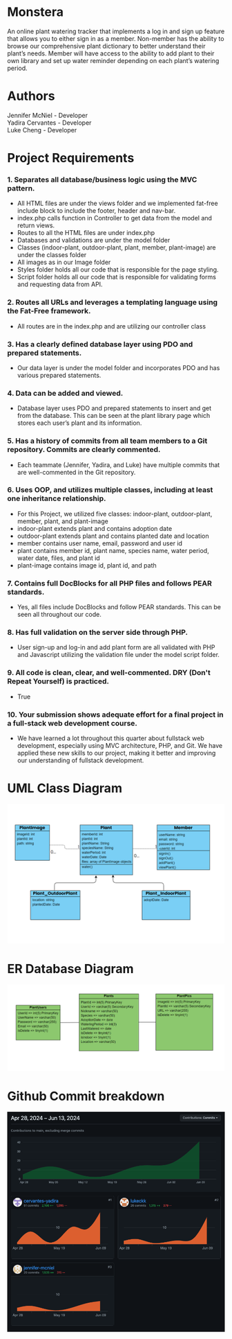 <h1>Monstera</h1>
An online plant watering tracker that implements a log in and sign up feature that allows you to either sign in as a member. Non-member has the ability to browse our comprehensive plant dictionary to better understand their plant’s needs. Member will have access to the ability to add plant to their own library and set up water reminder depending on each plant’s watering period.

<h1>Authors</h1>

Jennifer McNiel - Developer  
Yadira Cervantes - Developer  
Luke Cheng - Developer

<h1>Project Requirements</h1>

<h3>1. Separates all database/business logic using the MVC pattern.</h3>

<ul>
    <li>All HTML files are under the views folder and we implemented fat-free include block to include the footer, header and nav-bar.</li>
    <li>index.php calls function in Controller to get data from the model and return views.</li>
    <li>Routes to all the HTML files are under index.php</li>
    <li>Databases and validations are under the model folder</li>
    <li>Classes (indoor-plant, outdoor-plant, plant, member, plant-image) are under the classes folder</li>
    <li>All images as in our Image folder</li>
    <li>Styles folder holds all our code that is responsible for the page styling.</li>
    <li>Script folder holds all our code that is responsible for validating forms and requesting data from API.</li>
</ul>

<h3>2. Routes all URLs and leverages a templating language using the Fat-Free framework.</h3>

<ul>
    <li>All routes are in the index.php and are utilizing our controller class</li>
</ul>

<h3>3. Has a clearly defined database layer using PDO and prepared statements.</h3>

<ul>
    <li>Our data layer is under the model folder and incorporates PDO and has various prepared statements.</li>
</ul>

<h3>4. Data can be added and viewed.</h3>

<ul>
    <li>Database layer uses PDO and prepared statements to insert and get from the database. This can be seen at the plant library page which stores each user’s plant and its information.</li>
</ul>

<h3>5. Has a history of commits from all team members to a Git repository. Commits are clearly commented.</h3>

<ul>
    <li>Each teammate (Jennifer, Yadira, and Luke) have multiple commits that are well-commented in the Git repository.</li>
</ul>

<h3>6. Uses OOP, and utilizes multiple classes, including at least one inheritance relationship.</h3>

<ul>
    <li>For this Project, we utilized five classes: indoor-plant, outdoor-plant, member, plant, and plant-image</li>
    <li>indoor-plant extends plant and contains adoption date</li>
    <li>outdoor-plant extends plant and contains planted date and location</li>
    <li>member contains user name, email, password and user id</li>
    <li>plant contains member id, plant name, species name, water period, water date, files, and plant id</li>
    <li>plant-image contains image id, plant id, and path</li>
</ul>

<h3>7. Contains full DocBlocks for all PHP files and follows PEAR standards.</h3>

<ul>
    <li>Yes, all files include DocBlocks and follow PEAR standards. This can be seen all throughout our code.</li>
</ul>

<h3>8. Has full validation on the server side through PHP.</h3>

<ul>
    <li>User sign-up and log-in and add plant form are all validated with PHP and Javascript utilizing the validation file under the model script folder.</li>
</ul>

<h3>9. All code is clean, clear, and well-commented. DRY (Don't Repeat Yourself) is practiced.</h3>

<ul>
    <li>True</li>
</ul>

<h3>10. Your submission shows adequate effort for a final project in a full-stack web development course.</h3>

<ul>
    <li>We have learned a lot throughout this quarter about fullstack web development, especially using MVC architecture, PHP, and Git. We have applied these new skills to our project, making it better and improving our understanding of fullstack development.</li>
</ul>

<h1>UML Class Diagram</h1>
<img src="images/uml.png" alt="UML diagram">

<h1>ER Database Diagram</h1>
<img src="images/database.png" alt="Database diagram">

<h1>Github Commit breakdown</h1>
<img src="images/github.png" alt="Github commit">


